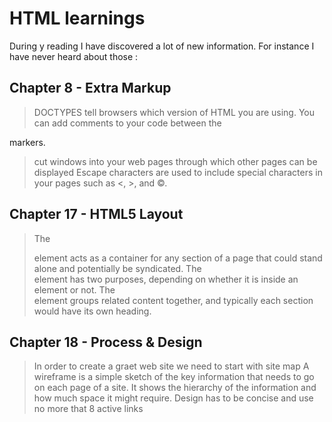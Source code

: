 # HTML learnings

During y reading I have discovered a lot of new information. For instance I have never heard about those :

## Chapter 8 - Extra Markup

> DOCTYPES tell browsers which version of HTML you
are using.
> You can add comments to your code between the
<!-- and --> markers.
> <iframes> cut windows into your web pages through
which other pages can be displayed
> Escape characters are used to include special
characters in your pages such as <, >, and ©.

## Chapter 17 - HTML5 Layout
> The <article> element acts as
a container for any section of a
page that could stand alone and
potentially be syndicated.
> The <aside> element has two
purposes, depending on whether
it is inside an <article>
element or not.
> The <section> element groups
related content together, and
typically each section would
have its own heading.

## Chapter 18 - Process & Design

> In order to create a graet web site we need to start with site map
> A wireframe is a simple sketch of the key information that needs to go on each page of a site. It shows the hierarchy of the information and how much space it might require.
> Design has to be concise and use no more that 8 active links
